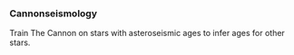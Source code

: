 ### Cannonseismology

Train The Cannon on stars with asteroseismic ages to infer ages for other stars.

